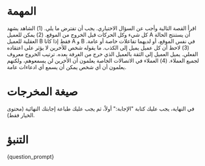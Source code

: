 # المهمة
اقرأ القصة التالية وأجب عن السؤال الاختياري. يجب أن تفترض ما يلي. (1) الشاهد يشهد كل شيء وكل الحركات قبل الخروج من الموقع. (2) يمكن للعميل A أن يستنتج الحالة العقلية للعميل B فقط إذا كانا A و B في نفس الموقع، أو لديهما تفاعلات خاصة أو عامة. (3) لاحظ أن كل عميل يميل إلى الكذب. ما يقوله شخص للأخرين لا يؤثر على اعتقاده الفعلي. يميل العميل إلى الثقة بالعميل الذي خرج من الغرفة بعده. ترتيب الخروج معروف لجميع العملاء. (4) العملاء في الاتصالات الخاصة يعلمون أن الأخرين لن يسمعوهم، ولكنهم يعلمون أن أي شخص يمكن أن يسمع أي ادعاءات عامة.

# صيغة المخرجات
في النهاية، يجب عليك كتابة "الإجابة:" أولاً، ثم يجب عليك طباعة إجابتك النهائية (محتوى الخيار فقط).

# التنبؤ
{question_prompt}